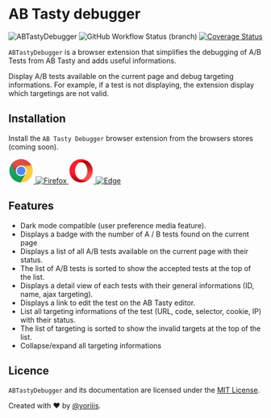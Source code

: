 # AB Tasty debugger

![ABTastyDebugger](https://img.shields.io/badge/abtasty--debugger-v1.0.0-009CB2.svg?style=for-the-badge) ![GitHub Workflow Status (branch)](https://img.shields.io/github/workflow/status/yoriiis/abtasty-debugger/Build/master?style=for-the-badge) [![Coverage Status](https://img.shields.io/coveralls/github/yoriiis/abtasty-debugger?style=for-the-badge)](https://coveralls.io/github/yoriiis/abtasty-debugger?branch=master)

`ABTastyDebugger` is a browser extension that simplifies the debugging of A/B Tests from AB Tasty and adds useful informations.

Display A/B tests available on the current page and debug targeting informations. For example, if a test is not displaying, the extension display which targetings are not valid.

## Installation

Install the `AB Tasty Debugger` browser extension from the browsers stores (coming soon).

<a href="https://chrome.google.com/webstore" title="Chrome Web Store">
    <img src="./assets/svgs/chrome.svg" width="50" height="50" alt="Chrome" />
</a>
<a href="https://addons.mozilla.org" title="Firefox Browser Add-ons">
    <img src="./assets/svgs/firefox.svg" width="50" height="50" alt="Firefox" />
</a>
<a href="https://addons.opera.com" title="Opera Add-ons">
    <img src="./assets/svgs/opera.svg" width="50" height="50" alt="Opera" />
</a>
<a href="https://microsoftedge.microsoft.com/addons" title="Microsoft Edge Add-ons">
    <img src="./assets/svgs/edge.svg" width="50" height="50" alt="Edge" />
</a>

## Features

- Dark mode compatible (user preference media feature).
- Displays a badge with the number of A / B tests found on the current page
- Displays a list of all A/B tests available on the current page with their status.
- The list of A/B tests is sorted to show the accepted tests at the top of the list.
- Displays a detail view of each tests with their general informations (ID, name, ajax targeting).
- Displays a link to edit the test on the AB Tasty editor.
- List all targeting informations of the test (URL, code, selector, cookie, IP) with their status.
- The list of targeting is sorted to show the invalid targets at the top of the list.
- Collapse/expand all targeting informations

## Licence

`ABTastyDebugger` and its documentation are licensed under the [MIT License](http://opensource.org/licenses/MIT).

Created with ♥ by [@yoriiis](http://github.com/yoriiis).
